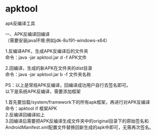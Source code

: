 # apktool
apk反编译工具

一、APK反编译回编译<br>
（需要安装java环境:例如jdk-8u191-windows-x64）

1.反编译APK，生成APK反编译后的文件夹<br>
命令：java -jar apktool.jar d -f APK文件

2.回编译，生成的新APK在文件夹的dist目录<br>
命令：java -jar apktool.jar b -f 文件夹名称

PS：以上是常规APK反编译，回编译成功用户自行去签名即可。<br>
以下是系统APK反编译，需要添加框架

1.首先要加载/system/framework下的所有apk框架，再进行对APK反编译<br>
命令：apktool if 框架APK <br>
2.反编译回编译如上<br>
3.回编译后需要把APK反编译生成文件夹中的original目录下的原始签名和AndroidManifest.xml配置文件替换回新生成的apk中即可，无需再次签名。
